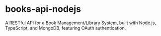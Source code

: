# books-api-nodejs
A RESTful API for a Book Management/Library System, built with Node.js, TypeScript, and MongoDB, featuring OAuth authentication.
